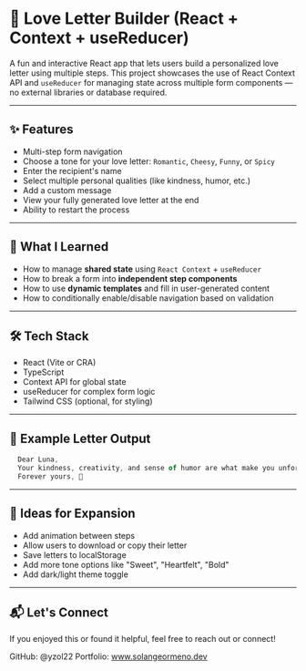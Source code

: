 # 💌 Love Letter Builder (React + Context + useReducer)

A fun and interactive React app that lets users build a personalized love letter using multiple steps. This project showcases the use of React Context API and `useReducer` for managing state across multiple form components — no external libraries or database required.

---

## ✨ Features

- Multi-step form navigation
- Choose a tone for your love letter: `Romantic`, `Cheesy`, `Funny`, or `Spicy`
- Enter the recipient's name
- Select multiple personal qualities (like kindness, humor, etc.)
- Add a custom message
- View your fully generated love letter at the end
- Ability to restart the process

---

## 🧠 What I Learned

- How to manage **shared state** using `React Context` + `useReducer`
- How to break a form into **independent step components**
- How to use **dynamic templates** and fill in user-generated content
- How to conditionally enable/disable navigation based on validation

---

## 🛠️ Tech Stack

- React (Vite or CRA)
- TypeScript
- Context API for global state
- useReducer for complex form logic
- Tailwind CSS (optional, for styling)

---

## 🧪 Example Letter Output
```ts
  Dear Luna,
  Your kindness, creativity, and sense of humor are what make you unforgettable — and every day with you is a dream I never want to wake up from.
  Forever yours, 💖
```

---

## 🧠 Ideas for Expansion
- Add animation between steps
- Allow users to download or copy their letter
- Save letters to localStorage
- Add more tone options like "Sweet", "Heartfelt", "Bold"
- Add dark/light theme toggle

---

## 📬 Let's Connect
If you enjoyed this or found it helpful, feel free to reach out or connect!

GitHub: @yzol22
Portfolio: www.solangeormeno.dev